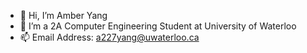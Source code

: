 - 👋 Hi, I’m Amber Yang
- 🌱 I’m a 2A Computer Engineering Student at University of Waterloo
- 📫 Email Address: a227yang@uwaterloo.ca

<!---
AmberY17/AmberY17 is a ✨ special ✨ repository because its `README.md` (this file) appears on your GitHub profile.
You can click the Preview link to take a look at your changes.
--->
